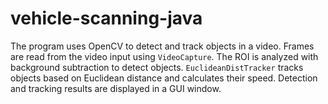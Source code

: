 # vehicle-scanning-java
The program uses OpenCV to detect and track objects in a video. Frames are read from the video input using `VideoCapture`. The ROI is analyzed with background subtraction to detect objects. `EuclideanDistTracker` tracks objects based on Euclidean distance and calculates their speed. Detection and tracking results are displayed in a GUI window.
